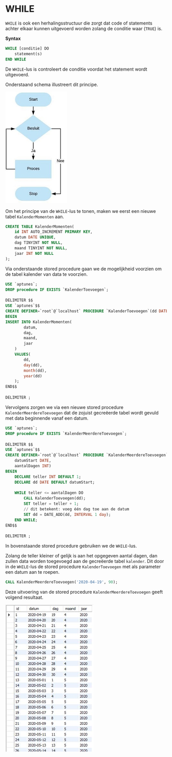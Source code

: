 # WHILE

`WHILE` is ook een herhalingsstructuur die zorgt dat code of statements achter elkaar kunnen uitgevoerd worden zolang de conditie waar \(`TRUE`\) is.

**Syntax**

```sql
WHILE [conditie] DO
    statement(s)
END WHILE 
```

De `WHILE`-lus is controleert de conditie voordat het statement wordt uitgevoerd.

Onderstaand schema illustreert dit principe.

![](../../.gitbook/assets/sp_while.JPG)

Om het principe van de `WHILE`-lus te tonen, maken we eerst een nieuwe tabel `KalenderMomenten` aan.

```sql
CREATE TABLE KalenderMomenten(
    id INT AUTO_INCREMENT PRIMARY KEY,
    datum DATE UNIQUE,
    dag TINYINT NOT NULL,
    maand TINYINT NOT NULL,
    jaar INT NOT NULL
);
```

Via onderstaande stored procedure gaan we de mogelijkheid voorzien om de tabel kalender van data te voorzien.

```sql
USE `aptunes`;
DROP procedure IF EXISTS `KalenderToevoegen`;

DELIMITER $$
USE `aptunes`$$
CREATE DEFINER=`root`@`localhost` PROCEDURE `KalenderToevoegen`(dd DATE)
BEGIN
INSERT INTO KalenderMomenten(
        datum,
        dag,
        maand,
        jaar
    )
    VALUES(
        dd, 
        day(dd),
        month(dd),
        year(dd)
    );
END$$

DELIMITER ;
```

Vervolgens zorgen we via een nieuwe stored procedure `KalenderMeerdereToevoegen` dat de zojuist gecreëerde tabel wordt gevuld met data beginnende vanaf een datum.

```sql
USE `aptunes`;
DROP procedure IF EXISTS `KalenderMeerdereToevoegen`;

DELIMITER $$
USE `aptunes`$$
CREATE DEFINER=`root`@`localhost` PROCEDURE `KalenderMeerdereToevoegen`(
	datumStart DATE,
    aantalDagen INT)
BEGIN
	DECLARE teller INT DEFAULT 1;
    DECLARE dd DATE DEFAULT datumStart;

    WHILE teller <= aantalDagen DO
        CALL KalenderToevoegen(dd);
        SET teller = teller + 1;
        // dit betekent: voeg één dag toe aan de datum
        SET dd = DATE_ADD(dd, INTERVAL 1 day);
    END WHILE;
END$$

DELIMITER ;
```

In bovenstaande stored procedure gebruiken we de `WHILE`-lus.

Zolang de teller kleiner of gelijk is aan het opgegeven aantal dagen, dan zullen data worden toegevoegd aan de gecreëerde tabel `kalender`. Dit door in de `WHILE`-lus de stored procedure `KalenderToevoegen` met als parameter een datum aan te roepen.

```sql
CALL KalenderMeerdereToevoegen('2020-04-19', 90);
```

Deze uitvoering van de stored procedure `KalenderMeerdereToevoegen` geeft volgend resultaat.

![](../../.gitbook/assets/storedp_while_result.JPG)

